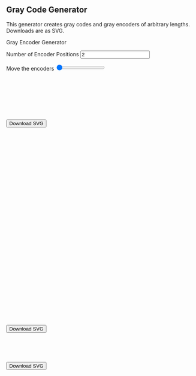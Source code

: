 ## Gray Code Generator

This generator creates gray codes and gray encoders of arbitrary lengths. Downloads are as SVG.

  <p>
    <a1>Gray Encoder Generator</a1>
  </p>
  <p>
    Number of Encoder Positions
    <input type="number" step=2 id='steps' onInput='setSteps(this)' value=2>
  </p>
  <p>
    Move the encoders
    <input type="range" min="0" max="360" value="0" id="rotation" onChange="setRotation(this)">
  </p>
  <p>
    <svg id='grayStrings' width='500' height=100>
      <g fill='white' stroke='black' stroke-width='2' id='strings'></g>
      <g fill='transparent' stroke='red' stroke-width='2' id='sensors'></g>
    </svg>
  </p>
  <button onclick='onPress("grayStrings", "strings.svg")'>Download SVG</button>
  <p>
    <svg id='multi' width='500' height=500>
      <g fill='white' stroke='black' stroke-width='2' id='multi-track-encoder'></g>
      <g fill='transparent' stroke='red' stroke-width='2' id='sensors'></g>
    </svg>
  </p>
  <button onclick='onPress("multi", "multi.svg")'>Download SVG</button>
  <p>
    <svg id='single' width='500' height=50>
      <g fill='white' stroke='black' stroke-width='2' id='single-track-encoder'></g>
      <g fill='transparent' stroke='red' stroke-width='2' id='sensors'></g>
    </svg>
  </p>
  <button onclick='onPress("single", "single.svg")'>Download SVG</button>
  <script type='text/javascript'>
    var grayCode = ['0', '1'];
    var positions = 2;
    var singleTrackLength = 2;

    const num_width = 15;
    const num_height = 20;
    const encoder_width = 15;
    const min_encoder_diam = 45;
    const strings_x = 5;
    const strings_y = 5;
    const multi_track_encoder_x = 250;
    const multi_track_encoder_y = 250;
    const single_track_encoder_x = 20;
    const single_track_encoder_y = 5;

    window.addEventListener("load", function() {
      console.log('loaded');
      drawCode();
      drawMultiTrackEncoder();
      drawSingleTrackLinearEncoder();
    });

    // Shamelessly stolen from StackOverflow
    function onPress(svgName, name) {
      console.log("onPress");
      const svgEl = document.getElementById(svgName);
      svgEl.setAttribute("xmlns", "http://www.w3.org/2000/svg");
      var svgData = svgEl.outerHTML;
      var preface = '<?xml version="1.0" standalone="no"?>\r\n';
      var svgBlob = new Blob([preface, svgData], {
        type: "image/svg+xml;charset=utf-8"
      });
      var svgUrl = URL.createObjectURL(svgBlob);
      var downloadLink = document.createElement("a");
      downloadLink.href = svgUrl;
      downloadLink.download = name;
      document.body.appendChild(downloadLink);
      downloadLink.click();
      document.body.removeChild(downloadLink);
    }

    function zeroSegment(x, y) {
      const zeroGroup = document.createElementNS('http://www.w3.org/2000/svg', 'g');
      const zeroSegment = document.createElementNS('http://www.w3.org/2000/svg', 'rect');
      zeroSegment.setAttributeNS(null, 'x', x);
      zeroSegment.setAttributeNS(null, 'y', y);
      zeroSegment.setAttributeNS(null, 'width', num_width);
      zeroSegment.setAttributeNS(null, 'height', num_height);
      zeroSegment.setAttributeNS(null, 'fill', 'white');
      zeroGroup.appendChild(zeroSegment);

      const zero = document.createElementNS('http://www.w3.org/2000/svg', 'text');
      zero.appendChild(document.createTextNode('0'));
      zero.setAttributeNS(null, 'x', x + (num_width / 4));
      zero.setAttributeNS(null, 'y', y + 15);
      zeroGroup.appendChild(zero);

      return zeroGroup;
    }

    function oneSegment(x, y) {
      const oneGroup = document.createElementNS('http://www.w3.org/2000/svg', 'g');
      const segment = document.createElementNS('http://www.w3.org/2000/svg', 'rect');
      segment.setAttributeNS(null, 'x', x);
      segment.setAttributeNS(null, 'y', y);
      segment.setAttributeNS(null, 'width', num_width);
      segment.setAttributeNS(null, 'height', num_height);
      segment.setAttributeNS(null, 'fill', 'black');
      oneGroup.appendChild(segment);

      const one = document.createElementNS('http://www.w3.org/2000/svg', 'text');
      one.appendChild(document.createTextNode('1'));
      one.setAttributeNS(null, 'x', x + (num_width / 4));
      one.setAttributeNS(null, 'y', y + 15);
      one.setAttributeNS(null, 'stroke', 'white');
      oneGroup.appendChild(one);

      return oneGroup;
    }

    function segment(x, y, width, height, fill) {
      const segment = document.createElementNS('http://www.w3.org/2000/svg', 'rect');
      segment.setAttributeNS(null, 'x', x);
      segment.setAttributeNS(null, 'y', y);
      segment.setAttributeNS(null, 'width', width);
      segment.setAttributeNS(null, 'height', height);
      if (fill) {
        segment.setAttributeNS(null, 'fill', 'black');
      }

      return segment;
    }

    // Shamelessly stolen from StackOverflow as well
    function drawArcSegment(x, y, radius, spread, startAngle, endAngle, fill) {
      var innerStart = polarToCartesian(x, y, radius, endAngle);
      var innerEnd = polarToCartesian(x, y, radius, startAngle);
      var outerStart = polarToCartesian(x, y, radius + spread, endAngle);
      var outerEnd = polarToCartesian(x, y, radius + spread, startAngle);

      var largeArcFlag = endAngle - startAngle <= 180 ? "0" : "1";

      var d = [
        "M", outerStart.x, outerStart.y,
        "A", radius + spread, radius + spread, 0, largeArcFlag, 0, outerEnd.x, outerEnd.y,
        "L", innerEnd.x, innerEnd.y,
        "A", radius, radius, 0, largeArcFlag, 1, innerStart.x, innerStart.y,
        "L", outerStart.x, outerStart.y, "Z"
      ].join(" ");

      const arc = document.createElementNS('http://www.w3.org/2000/svg', 'path');
      arc.setAttributeNS(null, 'd', d);
      if (fill) {
        arc.setAttributeNS(null, 'fill', 'black');
      }

      return arc;
    }

    function polarToCartesian(centerX, centerY, radius, angleInDegrees) {
      var angleInRadians = (angleInDegrees - 90) * Math.PI / 180.0;

      return {
        x: centerX + (radius * Math.cos(angleInRadians)),
        y: centerY + (radius * Math.sin(angleInRadians))
      };
    }

    // Draws the code strings to the SVG
    function drawCode() {
      const charArrays = [];
      const svg = document.getElementById('grayStrings');
      const stringGroup = svg.getElementById('strings');

      // Make sure SVG is big enough
      svg.setAttributeNS(null, 'width', ((strings_x + num_width) * 2) + (grayCode.length * num_width));
      svg.setAttributeNS(null, 'height', (strings_y * 2) + (grayCode[0].length * num_height) + num_height);

      while (stringGroup.hasChildNodes()) {
        stringGroup.removeChild(stringGroup.firstChild);
      }

      var x = strings_x;
      var y = strings_y;
      grayCode.forEach(function(code, index, arr) {
        x += num_width;
        y = 5;
        for (let letter of code) {
          y += num_height;
          stringGroup.appendChild(letter == '0' ? zeroSegment(x, y) : oneSegment(x, y));
        }
      });

      // Draw the sensor
      const sensor = svg.getElementById('sensors');

      const segment = document.createElementNS('http://www.w3.org/2000/svg', 'rect');
      segment.setAttributeNS(null, 'x', strings_x + num_width - 2);
      segment.setAttributeNS(null, 'y', strings_y + num_height - 2);
      segment.setAttributeNS(null, 'width', num_width + 4);
      segment.setAttributeNS(null, 'height', (num_height * grayCode[0].length) + 4);
      segment.setAttributeNS(null, 'id', 'string-sensor');

      sensor.appendChild(segment);
    }

    // Draws the multi track encoder
    function drawMultiTrackEncoder() {
      const encoder = document.getElementById('multi').getElementById('multi-track-encoder');

      // Remove current encoder
      while (encoder.hasChildNodes()) {
        encoder.removeChild(encoder.firstChild);
      }

      // How many degrees per position
      const segmentAngle = 360.0 / grayCode.length;

      // To store start angles, one layer per bit
      const encoderLayers = [];

      // Find where each character/bit run starts
      for (let charIndex = 0; charIndex < grayCode[0].length; charIndex++) {
        encoderLayers.push({
          value: grayCode[grayCode.length - 1].charAt(charIndex),
          position: grayCode.length - 1
        });
      }

      // Iterate through the code
      grayCode.forEach(function(code, index, arr) {
        // Iterate through each bit/char of the code
        for (let charIndex = 0; charIndex < code.length; charIndex++) {
          // Every time the digit changes for this layer/bit...
          if (code.charAt(charIndex) != encoderLayers[charIndex].value || index == (grayCode.length - 1)) {
            // Draw the segment that the previous digits described
            if (encoderLayers[charIndex].value == '1') {
              encoder.appendChild(drawArcSegment(multi_track_encoder_x, multi_track_encoder_y, min_encoder_diam + (charIndex * encoder_width), encoder_width, encoderLayers[charIndex].position * segmentAngle, index * segmentAngle, true));
            }

            // And then record which digit it changed to and where it is
            encoderLayers[charIndex].value = code.charAt(charIndex);
            encoderLayers[charIndex].position = index;
          }
        }
      });

      // Draw the sensor
      const sensor = document.getElementById('multi').getElementById('sensors');

      sensor.appendChild(drawArcSegment(multi_track_encoder_x, multi_track_encoder_y, min_encoder_diam - 2, (encoder_width * encoderLayers.length) + 4, 0, segmentAngle, false));
    }

    // Draws the single track encoder
    function drawSingleTrackLinearEncoder() {
      const svg = document.getElementById('single');
      const encoder = svg.getElementById('single-track-encoder');

      // Remove current encoder
      while (encoder.hasChildNodes()) {
        encoder.removeChild(encoder.firstChild);
      }

      // Create a new string for each bit of the gray code
      const sensorPositions = Array(grayCode[0].length);
      const strings = Array(grayCode[0].length);
      strings.fill('');
      sensorPositions.fill(0);

      // Append each bit to each string
      grayCode.forEach(function(val, index, array) {
        for (let charIndex = 0; charIndex < val.length; ++charIndex) {
          strings[charIndex] = strings[charIndex] + val.charAt(charIndex);
        }
      });

      // The final string that represents the single track gray encoder
      var finalString = strings[0];

      // Optimise the final string
      for (let stringsIndex = 1; stringsIndex < strings.length; stringsIndex++) {
        const stringData = strings[stringsIndex];
        var overlap = stringData.length - 1;

        // Testing for overlap between adjacent strings. Matching overlap between adjacent strings can be removed to shorten the track
        while (!finalString.endsWith(stringData.slice(0, overlap))) {
          overlap--;
        }

        sensorPositions[stringsIndex] = finalString.length - overlap;
        finalString = finalString + stringData.slice(overlap);
      }

      singleTrackLength = finalString.length - sensorPositions[sensorPositions.length - 1];

      // Make sure SVG is wide enough
      svg.setAttributeNS(null, 'width', ((single_track_encoder_x + num_width) * 2) + (finalString.length * num_width));

      var lastVal = finalString.charAt(0);
      var lastPos = 0;
      // Draw the encoder
      for (let stringIndex = 0; stringIndex <= finalString.length; stringIndex++) {
        if (finalString.charAt(stringIndex % finalString.length) != lastVal) {
          // Draw the segment that the previous digits described
          if (lastVal == '1') {
            encoder.appendChild(segment(single_track_encoder_x + (lastPos * num_width), single_track_encoder_y, (stringIndex - lastPos) * num_width, num_height, true));
          } else {
            encoder.appendChild(segment(single_track_encoder_x + (lastPos * num_width), single_track_encoder_y, (stringIndex - lastPos) * num_width, num_height, false));
          }

          // And then record which digit it changed to and where it is
          lastVal = finalString.charAt(stringIndex);
          lastPos = stringIndex;
        }
      }

      const sensor = document.getElementById('single').getElementById('sensors');

      // Generate the sensor positions
      for (let sensorData of sensorPositions) {
        sensor.appendChild(segment(single_track_encoder_x + (sensorData * num_width) - 2, single_track_encoder_y - 2, num_width + 4, num_height + 4, false));
      }
    }

    // Generates a reflected gray code of arbitrary even size
    function generateGrayCode(size) {
      if (size % 2) {
        return [''];
      }
      const bits = Math.ceil(Math.log2(Math.abs(size)));
      var outNums = [0, 1];

      // Reflect the binary values and prepend them with 1 or 0
      for (let reflections = 1; reflections < bits; reflections++) {
        const prefix = Math.pow(2, reflections);

        const newNums = [];
        for (let index = 0; index < outNums.length; index++) {
          newNums.unshift(outNums[index] | prefix);
        }
        outNums = outNums.concat(newNums);
      }

      // Gray code must be reduced evenly from both sides to keep it recursive
      const diff = outNums.length - size;
      outNums = outNums.slice(diff / 2, outNums.length - (diff / 2));

      return outNums.map(function(value) {
        return value.toString(2).padStart(bits, '0')
      });
    }

    function clearSensors() {
      var sensor = document.getElementById('grayStrings').getElementById('sensors');

      while (sensor.hasChildNodes()) {
        sensor.removeChild(sensor.firstChild);
      }

      sensor = document.getElementById('multi').getElementById('sensors');
      while (sensor.hasChildNodes()) {
        sensor.removeChild(sensor.firstChild);
      }

      sensor = document.getElementById('single').getElementById('sensors');
      while (sensor.hasChildNodes()) {
        sensor.removeChild(sensor.firstChild);
      }
    }

    function setSteps(stepInput) {
      positions = stepInput.value;
      grayCode = generateGrayCode(positions);
      clearSensors();

      drawCode();
      drawMultiTrackEncoder();
      drawSingleTrackLinearEncoder();
    }

    function setRotation(slider) {
      rotation = slider.value;

      // Move string sensor along by angle amount
      const stringSensor = document.getElementById('grayStrings').getElementById('string-sensor');
      stringSensor.setAttributeNS(null, 'x', strings_x + num_width - 2 + (num_width * (grayCode.length * (rotation / 360.0))));

      const singleTrack = document.getElementById('single').getElementById('single-track-encoder');

      // Rotate the rotary encoder
      const multiTrack = document.getElementById('multi').getElementById('multi-track-encoder');

      const multiTrackAnimation = document.createElementNS('http://www.w3.org/2000/svg', 'animateTransform');
      multiTrackAnimation.setAttributeNS(null, 'attributeName', 'transform');
      multiTrackAnimation.setAttributeNS(null, 'attributeType', 'XML');
      multiTrackAnimation.setAttributeNS(null, 'type', 'rotate');
      multiTrackAnimation.setAttributeNS(null, 'dur', '1s');
      multiTrackAnimation.setAttributeNS(null, 'fill', 'freeze');
      multiTrackAnimation.setAttributeNS(null, 'from', '0 ' + multi_track_encoder_x + ' ' + multi_track_encoder_y);
      multiTrackAnimation.setAttributeNS(null, 'to', '-' + rotation + ' ' + multi_track_encoder_x + ' ' + multi_track_encoder_y);

      multiTrack.appendChild(multiTrackAnimation);

      const singleTrackAnimation = document.createElementNS('http://www.w3.org/2000/svg', 'animateTransform');
      singleTrackAnimation.setAttributeNS(null, 'attributeName', 'transform');
      singleTrackAnimation.setAttributeNS(null, 'attributeType', 'XML');
      singleTrackAnimation.setAttributeNS(null, 'type', 'translate');
      singleTrackAnimation.setAttributeNS(null, 'dur', '1s');
      singleTrackAnimation.setAttributeNS(null, 'fill', 'freeze');
      singleTrackAnimation.setAttributeNS(null, 'from', '0 0');
      singleTrackAnimation.setAttributeNS(null, 'to', (num_width * (-singleTrackLength * (rotation / 360.0))).toString() + ' 0');

      console.log('Translating to ' + (single_track_encoder_x + (singleTrackLength * (rotation / 360.0))));

      singleTrack.appendChild(singleTrackAnimation);
    }

  </script>


